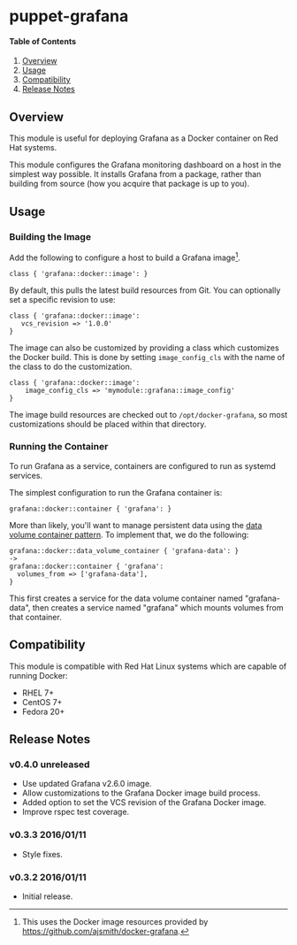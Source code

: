 # puppet-grafana

#### Table of Contents

 1. [Overview](#overview)
 2. [Usage](#usage)
 3. [Compatibility](#compatibility)
 4. [Release Notes](#release-notes)

## Overview

This module is useful for deploying Grafana as a Docker container on Red Hat
systems.

This module configures the Grafana monitoring dashboard on a host in the
simplest way possible. It installs Grafana from a package, rather than building
from source (how you acquire that package is up to you).

## Usage

### Building the Image

Add the following to configure a host to build a Grafana image[^1].

```puppet
class { 'grafana::docker::image': }
```

By default, this pulls the latest build resources from Git. You can optionally
set a specific revision to use:

```puppet
class { 'grafana::docker::image':
   vcs_revision => '1.0.0'
}
```

The image can also be customized by providing a class which customizes the
Docker build. This is done by setting `image_config_cls` with the name of the
class to do the customization.

```puppet
class { 'grafana::docker::image':
    image_config_cls => 'mymodule::grafana::image_config'
}
```

The image build resources are checked out to `/opt/docker-grafana`, so most
customizations should be placed within that directory.

[^1]: This uses the Docker image resources provided by
<https://github.com/ajsmith/docker-grafana>.

### Running the Container

To run Grafana as a service, containers are configured to run as systemd
services.

The simplest configuration to run the Grafana container is:

```puppet
grafana::docker::container { 'grafana': }
```

More than likely, you'll want to manage persistent data using the [data volume
container
pattern](https://docs.docker.com/userguide/dockervolumes/#creating-and-mounting-a-data-volume-container). To implement that, we do the following:

```puppet
grafana::docker::data_volume_container { 'grafana-data': }
->
grafana::docker::container { 'grafana':
  volumes_from => ['grafana-data'],
}
```

This first creates a service for the data volume container named
"grafana-data", then creates a service named "grafana" which mounts volumes
from that container.

## Compatibility

This module is compatible with Red Hat Linux systems which are capable of
running Docker:

  * RHEL 7+
  * CentOS 7+
  * Fedora 20+

## Release Notes

### v0.4.0 unreleased

- Use updated Grafana v2.6.0 image.
- Allow customizations to the Grafana Docker image build process.
- Added option to set the VCS revision of the Grafana Docker image.
- Improve rspec test coverage.

### v0.3.3 2016/01/11

- Style fixes.

### v0.3.2 2016/01/11

- Initial release.
